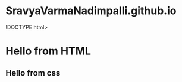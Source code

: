 # SravyaVarmaNadimpalli.github.io
!DOCTYPE html>
<html lang="en">
<head>
    <meta charset="UTF-8">
    <meta http-equiv="x-UA-compatible" content="IE=edge">
    <meta name="viewport" content="width=device-width,initial-scale=1.0">
    <title>Document</title>
</head>
<body>
    <h1>Hello from HTML</h1>
    <h2>Hello from css</h2>
</body>
</html>